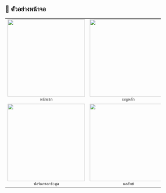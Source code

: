 ## 📸 ตัวอย่างหน้าจอ

<table>
  <tr>
    <td align="center">
      <img src="https://github.com/user-attachments/assets/de62068a-cc54-417c-90fc-589a7682628b" width="250"/><br/>
      <sub>หน้าแรก</sub>
    </td>
    <td align="center">
      <img src="https://github.com/user-attachments/assets/2362916d-c280-431f-8872-319a68e9132a" width="250"/><br/>
      <sub>เมนูหลัก</sub>
    </td>
    <td align="center">
      <img src="https://github.com/user-attachments/assets/61501053-d9fd-407b-ae8c-78025fb70fed" width="250"/><br/>
      <sub>รายละเอียด</sub>
    </td>
  </tr>
  <tr>
    <td align="center">
      <img src="https://github.com/user-attachments/assets/574cb1c8-e2cd-423b-843b-3a6d99428f35" width="250"/><br/>
      <sub>ฟอร์มกรอกข้อมูล</sub>
    </td>
    <td align="center">
      <img src="https://github.com/user-attachments/assets/d3641986-683f-4cd1-ae3e-22081d7d06da" width="250"/><br/>
      <sub>ผลลัพธ์</sub>
    </td>
    <td align="center">
      <img src="https://github.com/user-attachments/assets/84d15fe0-649b-4bb4-bdd9-da7308754a32" width="250"/><br/>
      <sub>หน้ารวม</sub>
    </td>
  </tr>
</table>
